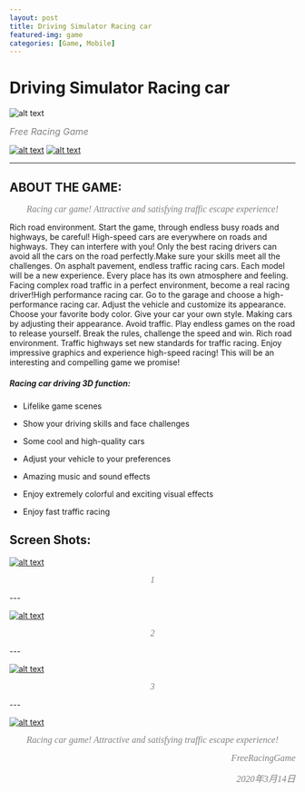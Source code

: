 ```yaml
---
layout: post
title: Driving Simulator Racing car
featured-img: game
categories: [Game, Mobile]
---
```



 
#  Driving Simulator Racing car

![alt text](https://i.loli.net/2020/03/14/Z9tQFlHVoATW23q.png "icon")  

 *<font color=#808080 size=3>Free Racing Game</font>*

 
 

 
[![alt text](https://i.loli.net/2020/03/14/XDOcb5CoAxEw7sp.png)](https://play.google.com/store/apps/details?id=com.HighwayRacingInCar.FreeRacingGame)
[![alt text](https://i.loli.net/2020/03/14/pPyVAvjr7L241bT.png)](https://play.google.com/store/apps/details?id=com.HighwayRacingInCar.FreeRacingGame)
 
 

 ---
 
 
 
 
##   **ABOUT THE GAME:**


<center>

 
 *<font face="黑体" color=grey size=3>Racing car game! Attractive and satisfying traffic escape experience!</font>*
 
</center>



 Rich road environment. Start the game, through endless busy roads and highways, be careful! High-speed cars are everywhere on roads and highways. They can interfere with you! Only the best racing drivers can avoid all the cars on the road perfectly.Make sure your skills meet all the challenges. On asphalt pavement, endless traffic racing cars. Each model will be a new experience. Every place has its own atmosphere and feeling. Facing complex road traffic in a perfect environment, become a real racing driver!High performance racing car. Go to the garage and choose a high-performance racing car. Adjust the vehicle and customize its appearance. Choose your favorite body color. Give your car your own style. Making cars by adjusting their appearance.
 Avoid traffic. Play endless games on the road to release yourself. Break the rules, challenge the speed and win.
 Rich road environment. Traffic highways set new standards for traffic racing. Enjoy impressive graphics and experience high-speed racing! This will be an interesting and compelling game we promise! 

 <p align="left">
 
 ##### Racing car driving 3D function:
 
- Lifelike game scenes
- Show your driving skills and face challenges
 
- Some cool and high-quality cars
 
- Adjust your vehicle to your preferences
 
- Amazing music and sound effects
 
- Enjoy extremely colorful and exciting visual effects
 
- Enjoy fast traffic racing</font>



##   **Screen Shots:**
[![alt text](https://i.loli.net/2020/03/14/RhDJbUp42ixnM1s.jpg)](https://play.google.com/store/apps/details?id=com.HighwayRacingInCar.FreeRacingGame)

 <center>
 
 *<font face="黑体" color=grey size=3>1</font>*
</center>
---

[![alt text](https://i.loli.net/2020/03/14/6qzdy3GZihmaP7H.jpg)](https://play.google.com/store/apps/details?id=com.HighwayRacingInCar.FreeRacingGame)

 <center>
 
 *<font face="黑体" color=grey size=3>2</font>*
</center>
---

[![alt text](https://i.loli.net/2020/03/14/T1s5dJhAyIrV8Kp.jpg)](https://play.google.com/store/apps/details?id=com.HighwayRacingInCar.FreeRacingGame)

 <center>
 
 *<font face="黑体" color=grey size=3>3</font>*
</center>
---

[![alt text](https://i.loli.net/2020/03/14/MsmRI4TSpBhqUuy.jpg)](https://play.google.com/store/apps/details?id=com.HighwayRacingInCar.FreeRacingGame)




 <center>
 

  

 *<font face="黑体" color=grey size=3>Racing car game! Attractive and satisfying traffic escape experience!</font>*
 
 
 *<p align="right"><font face="黑体" color=grey size=3>FreeRacingGame</font></p>*
 
  
 *<p align="right"><font face="黑体" color=grey size=3>2020年3月14日</font></p>*

